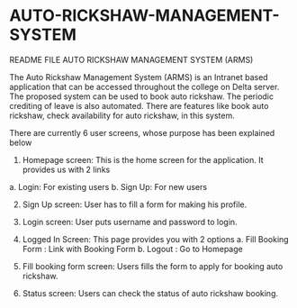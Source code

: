 AUTO-RICKSHAW-MANAGEMENT-SYSTEM
===============================
README FILE
AUTO RICKSHAW MANAGEMENT SYSTEM (ARMS)

The Auto Rickshaw Management System (ARMS) is an Intranet based application that can be accessed throughout the college on Delta server. 
The proposed system can be used to book auto rickshaw. The periodic crediting of leave is also automated. There are features like book auto rickshaw, check availability for auto rickshaw,  in this system.

There are currently 6 user screens, whose purpose has been explained below
1.	Homepage screen: This is the home screen for the application. It provides us with 2 links

a.	Login: For existing users
b.	Sign Up: For new users

2.	Sign Up screen: User has to fill a form for making his profile.

3.	Login screen: User puts username and password to login.

4.	Logged In Screen: This page provides you with 2 options 
a.	Fill Booking Form : Link with Booking Form
b.	Logout : Go to Homepage

5.	Fill booking form screen: Users fills the form to apply for booking auto rickshaw.

6.	Status screen: Users can check the status of auto rickshaw booking.


